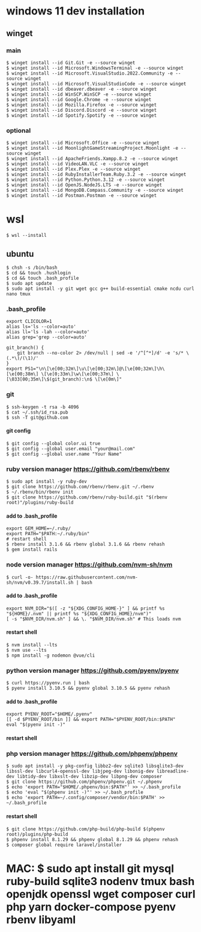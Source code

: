 # windows 11 dev installation
## winget
### main
    $ winget install --id Git.Git -e --source winget
    $ winget install --id Microsoft.WindowsTerminal -e --source winget
    $ winget install --id Microsoft.VisualStudio.2022.Community -e --source winget
    $ winget install --id Microsoft.VisualStudioCode -e --source winget
    $ winget install --id dbeaver.dbeaver -e --source winget
    $ winget install --id WinSCP.WinSCP -e --source winget
    $ winget install --id Google.Chrome -e --source winget
    $ winget install --id Mozilla.Firefox -e --source winget
    $ winget install --id Discord.Discord -e --source winget
    $ winget install --id Spotify.Spotify -e --source winget

### optional
    $ winget install --id Microsoft.Office -e --source winget
    $ winget install --id MoonlightGameStreamingProject.Moonlight -e --source winget
    $ winget install --id ApacheFriends.Xampp.8.2 -e --source winget
    $ winget install --id VideoLAN.VLC -e --source winget
    $ winget install --id Plex.Plex -e --source winget
    $ winget install --id RubyInstallerTeam.Ruby.3.2 -e --source winget
    $ winget install --id Python.Python.3.12 -e --source winget
    $ winget install --id OpenJS.NodeJS.LTS -e --source winget
    $ winget install --id MongoDB.Compass.Community -e --source winget
    $ winget install --id Postman.Postman -e --source winget

# wsl
    $ wsl --install

## ubuntu
    $ chsh -s /bin/bash
    $ cd && touch .hushlogin
    $ cd && touch .bash_profile
    $ sudo apt update
    $ sudo apt install -y git wget gcc g++ build-essential cmake ncdu curl nano tmux

### .bash_profile
    export CLICOLOR=1
    alias ls='ls --color=auto'
    alias ll='ls -lah --color=auto'
    alias grep='grep --color=auto'
    
    git_branch() {
        git branch --no-color 2> /dev/null | sed -e '/^[^*]/d' -e 's/* \(.*\)/(\1)/'
    }
    export PS1="\n\[\e[00;32m\]\u\[\e[00;32m\]@\[\e[00;32m\]\h\[\e[00;38m\] \[\e[0;33m\]\w\[\e[00;37m\] \[\033[00;35m\]\$(git_branch):\n$ \[\e[0m\]"

### git
    $ ssh-keygen -t rsa -b 4096
    $ cat ~/.ssh/id_rsa.pub
    $ ssh -T git@github.com
#### git config
    $ git config --global color.ui true
    $ git config --global user.email "your@mail.com"
    $ git config --global user.name "Your Name"

### ruby version manager https://github.com/rbenv/rbenv
    $ sudo apt install -y ruby-dev
    $ git clone https://github.com/rbenv/rbenv.git ~/.rbenv
    $ ~/.rbenv/bin/rbenv init
    $ git clone https://github.com/rbenv/ruby-build.git "$(rbenv root)"/plugins/ruby-build
#### add to .bash_profile
    export GEM_HOME=~/.ruby/
    export PATH="$PATH:~/.ruby/bin"
    # restart shell
    $ rbenv install 3.1.6 && rbenv global 3.1.6 && rbenv rehash
    $ gem install rails
    
### node version manager https://github.com/nvm-sh/nvm
    $ curl -o- https://raw.githubusercontent.com/nvm-sh/nvm/v0.39.7/install.sh | bash
#### add to .bash_profile
    export NVM_DIR="$([ -z "${XDG_CONFIG_HOME-}" ] && printf %s "${HOME}/.nvm" || printf %s "${XDG_CONFIG_HOME}/nvm")"
    [ -s "$NVM_DIR/nvm.sh" ] && \. "$NVM_DIR/nvm.sh" # This loads nvm
#### restart shell
    $ nvm install --lts
    $ nvm use --lts
    $ npm install -g nodemon @vue/cli  

### python version manager https://github.com/pyenv/pyenv
    $ curl https://pyenv.run | bash
    $ pyenv install 3.10.5 && pyenv global 3.10.5 && pyenv rehash
#### add to .bash_profile
    export PYENV_ROOT="$HOME/.pyenv"
    [[ -d $PYENV_ROOT/bin ]] && export PATH="$PYENV_ROOT/bin:$PATH"
    eval "$(pyenv init -)"
#### restart shell

### php version manager https://github.com/phpenv/phpenv
    $ sudo apt install -y pkg-config libbz2-dev sqlite3 libsqlite3-dev libssl-dev libcurl4-openssl-dev libjpeg-dev libonig-dev libreadline-dev libtidy-dev libxslt-dev libzip-dev libpng-dev composer
    $ git clone https://github.com/phpenv/phpenv.git ~/.phpenv
    $ echo 'export PATH="$HOME/.phpenv/bin:$PATH"' >> ~/.bash_profile
    $ echo 'eval "$(phpenv init -)"' >> ~/.bash_profile
    $ echo 'export PATH=~/.config/composer/vendor/bin:$PATH' >> ~/.bash_profile
#### restart shell
    $ git clone https://github.com/php-build/php-build $(phpenv root)/plugins/php-build
    $ phpenv install 8.1.29 && phpenv global 8.1.29 && phpenv rehash
    $ composer global require laravel/installer


# MAC: $ sudo apt install git mysql ruby-build sqlite3 nodenv tmux bash openjdk openssl wget composer curl php yarn docker-compose pyenv rbenv libyaml








    
